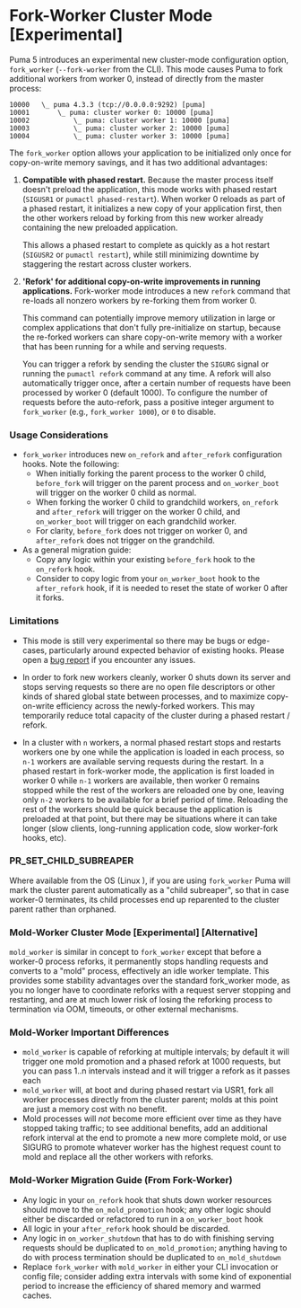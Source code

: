 # Fork-Worker Cluster Mode [Experimental]

Puma 5 introduces an experimental new cluster-mode configuration option, `fork_worker` (`--fork-worker` from the CLI). This mode causes Puma to fork additional workers from worker 0, instead of directly from the master process:

```
10000   \_ puma 4.3.3 (tcp://0.0.0.0:9292) [puma]
10001       \_ puma: cluster worker 0: 10000 [puma]
10002           \_ puma: cluster worker 1: 10000 [puma]
10003           \_ puma: cluster worker 2: 10000 [puma]
10004           \_ puma: cluster worker 3: 10000 [puma]
```

The `fork_worker` option allows your application to be initialized only once for copy-on-write memory savings, and it has two additional advantages:

1. **Compatible with phased restart.** Because the master process itself doesn't preload the application, this mode works with phased restart (`SIGUSR1` or `pumactl phased-restart`). When worker 0 reloads as part of a phased restart, it initializes a new copy of your application first, then the other workers reload by forking from this new worker already containing the new preloaded application.

   This allows a phased restart to complete as quickly as a hot restart (`SIGUSR2` or `pumactl restart`), while still minimizing downtime by staggering the restart across cluster workers.

2. **'Refork' for additional copy-on-write improvements in running applications.** Fork-worker mode introduces a new `refork` command that re-loads all nonzero workers by re-forking them from worker 0.

   This command can potentially improve memory utilization in large or complex applications that don't fully pre-initialize on startup, because the re-forked workers can share copy-on-write memory with a worker that has been running for a while and serving requests.

   You can trigger a refork by sending the cluster the `SIGURG` signal or running the `pumactl refork` command at any time. A refork will also automatically trigger once, after a certain number of requests have been processed by worker 0 (default 1000). To configure the number of requests before the auto-refork, pass a positive integer argument to `fork_worker` (e.g., `fork_worker 1000`), or `0` to disable.

### Usage Considerations

- `fork_worker` introduces new `on_refork` and `after_refork` configuration hooks. Note the following:
    - When initially forking the parent process to the worker 0 child, `before_fork` will trigger on the parent process and `on_worker_boot` will trigger on the worker 0 child as normal.
    - When forking the worker 0 child to grandchild workers, `on_refork` and `after_refork` will trigger on the worker 0 child, and `on_worker_boot` will trigger on each grandchild worker.
    - For clarity, `before_fork` does not trigger on worker 0, and `after_refork` does not trigger on the grandchild.
- As a general migration guide:
    - Copy any logic within your existing `before_fork` hook to the `on_refork` hook.
    - Consider to copy logic from your `on_worker_boot` hook to the `after_refork` hook, if it is needed to reset the state of worker 0 after it forks.

### Limitations

- This mode is still very experimental so there may be bugs or edge-cases, particularly around expected behavior of existing hooks. Please open a [bug report](https://github.com/puma/puma/issues/new?template=bug_report.md) if you encounter any issues.

- In order to fork new workers cleanly, worker 0 shuts down its server and stops serving requests so there are no open file descriptors or other kinds of shared global state between processes, and to maximize copy-on-write efficiency across the newly-forked workers. This may temporarily reduce total capacity of the cluster during a phased restart / refork.

- In a cluster with `n` workers, a normal phased restart stops and restarts workers one by one while the application is loaded in each process, so `n-1` workers are available serving requests during the restart. In a phased restart in fork-worker mode, the application is first loaded in worker 0 while `n-1` workers are available, then worker 0 remains stopped while the rest of the workers are reloaded one by one, leaving only `n-2` workers to be available for a brief period of time. Reloading the rest of the workers should be quick because the application is preloaded at that point, but there may be situations where it can take longer (slow clients, long-running application code, slow worker-fork hooks, etc).

### PR_SET_CHILD_SUBREAPER

Where available from the OS (Linux ), if you are using `fork_worker` Puma will mark the cluster parent automatically as a "child subreaper", so that in case worker-0 terminates, its child processes end up reparented to the cluster parent rather than orphaned. 

### Mold-Worker Cluster Mode [Experimental] [Alternative]

`mold_worker` is similar in concept to `fork_worker` except that before a worker-0 process reforks, it permanently stops handling requests and converts to a "mold" process, effectively an idle worker template. This provides some stability advantages over the standard fork_worker mode, as you no longer have to coordinate reforks with a request server stopping and restarting, and are at much lower risk of losing the reforking process to termination via OOM, timeouts, or other external mechanisms.

### Mold-Worker Important Differences

- `mold_worker` is capable of reforking at multiple intervals; by default it will trigger one mold promotion and a phased refork at 1000 requests, but you can pass 1..n intervals instead and it will trigger a refork as it passes each
- `mold_worker` will, at boot and during phased restart via USR1, fork all worker processes directly from the cluster parent; molds at this point are just a memory cost with no benefit.
- Mold processes will _not_ become more efficient over time as they have stopped taking traffic; to see additional benefits, add an additional refork interval at the end to promote a new more complete mold, or use SIGURG to promote whatever worker has the highest request count to mold and replace all the other workers with reforks.

### Mold-Worker Migration Guide (From Fork-Worker)

- Any logic in your `on_refork` hook that shuts down worker resources should move to the `on_mold_promotion` hook; any other logic should either be discarded or refactored to run in a `on_worker_boot` hook
- All logic in your `after_refork` hook should be discarded.
- Any logic in `on_worker_shutdown` that has to do with finishing serving requests should be duplicated to `on_mold_promotion`; anything having to do with process termination should be duplicated to `on_mold_shutdown`
- Replace `fork_worker` with `mold_worker` in either your CLI invocation or config file; consider adding extra intervals with some kind of exponential period to increase the efficiency of shared memory and warmed caches.
